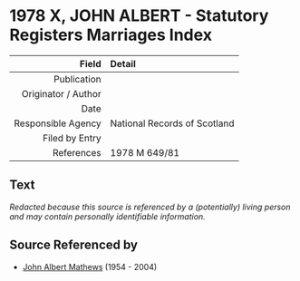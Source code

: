 ﻿---
layout: page
permalink: /sources/s53286741
---

# 1978 X, JOHN ALBERT - Statutory Registers Marriages Index

Field | Detail
---:|:---
Publication | 
Originator / Author | 
Date | 
Responsible Agency | National Records of Scotland
Filed by Entry | 
References | 1978 M 649/81

## Text

_Redacted because this source is referenced by a (potentially) living person and may contain personally identifiable information._

## Source Referenced by

* [John Albert Mathews](../people/@i35875756@-john-albert-mathews-b1954-d2004.md) (1954 - 2004)
